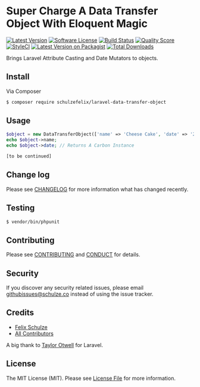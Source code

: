 # Super Charge A Data Transfer Object With Eloquent Magic

[![Latest Version](https://img.shields.io/github/release/schulzefelix/laravel-stat-search-analytics.svg?style=flat-square)](https://github.com/schulzefelix/laravel-stat-search-analytics/releases)
[![Software License][ico-license]](LICENSE.md)
[![Build Status][ico-travis]][link-travis]
[![Quality Score][ico-code-quality]][link-code-quality]
[![StyleCI](https://styleci.io/repos/72838426/shield)](https://styleci.io/repos/72838426)
[![Latest Version on Packagist][ico-version]][link-packagist]
[![Total Downloads][ico-downloads]][link-downloads]

Brings Laravel Attribute Casting and Date Mutators to objects.

## Install

Via Composer

``` bash
$ composer require schulzefelix/laravel-data-transfer-object
```

## Usage

``` php
$object = new DataTransferObject(['name' => 'Cheese Cake', 'date' => '2016-11-22']);
echo $object->name;
echo $object->date; // Returns A Carbon Instance

[to be continued]
```

## Change log

Please see [CHANGELOG](CHANGELOG.md) for more information what has changed recently.

## Testing

``` bash
$ vendor/bin/phpunit
```

## Contributing

Please see [CONTRIBUTING](CONTRIBUTING.md) and [CONDUCT](CONDUCT.md) for details.

## Security

If you discover any security related issues, please email githubissues@schulze.co instead of using the issue tracker.

## Credits

- [Felix Schulze][link-author]
- [All Contributors][link-contributors]

A big thank to [Taylor Otwell](https://github.com/taylorotwell) for Laravel.

## License

The MIT License (MIT). Please see [License File](LICENSE.md) for more information.

[ico-version]: https://img.shields.io/packagist/v/schulzefelix/laravel-data-transfer-object.svg?style=flat-square
[ico-license]: https://img.shields.io/badge/license-MIT-brightgreen.svg?style=flat-square
[ico-travis]: https://img.shields.io/travis/schulzefelix/laravel-data-transfer-object/master.svg?style=flat-square
[ico-scrutinizer]: https://img.shields.io/scrutinizer/coverage/g/schulzefelix/laravel-data-transfer-object.svg?style=flat-square
[ico-code-quality]: https://img.shields.io/scrutinizer/g/schulzefelix/laravel-data-transfer-object.svg?style=flat-square
[ico-downloads]: https://img.shields.io/packagist/dt/schulzefelix/laravel-data-transfer-object.svg?style=flat-square

[link-packagist]: https://packagist.org/packages/schulzefelix/laravel-data-transfer-object
[link-travis]: https://travis-ci.org/schulzefelix/laravel-data-transfer-object
[link-scrutinizer]: https://scrutinizer-ci.com/g/schulzefelix/laravel-data-transfer-object/code-structure
[link-code-quality]: https://scrutinizer-ci.com/g/schulzefelix/laravel-data-transfer-object
[link-downloads]: https://packagist.org/packages/schulzefelix/laravel-data-transfer-object
[link-author]: https://github.com/schulzefelix
[link-contributors]: ../../contributors
